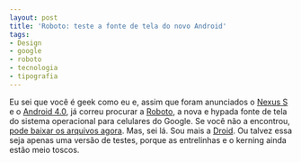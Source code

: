 ```yaml
---
layout: post
title: 'Roboto: teste a fonte de tela do novo Android'
tags:
- Design
- google
- roboto
- tecnologia
- tipografia
---
```


Eu sei que você é geek como eu e, assim que foram anunciados o [Nexus S](http://www.google.com/nexus/) e o [Android 4.0](http://www.engadget.com/2011/10/19/google-ice-cream-sandwich-android-4-0-a-hands-on-screenshot-g/), já correu procurar a [Roboto](http://www.engadget.com/2011/10/18/roboto-and-the-new-design-philosophy-of-android-4-0-ice-cream-s/), a nova e hypada fonte de tela do sistema operacional para celulares do Google. Se você não a encontrou, [pode baixar os arquivos agora](http://www.mediafire.com/?8yf5716r4cbl2ls). Mas, sei lá. Sou mais a [Droid](http://en.wikipedia.org/wiki/Droid_(font)). Ou talvez essa seja apenas uma versão de testes, porque as entrelinhas e o kerning ainda estão meio toscos.
